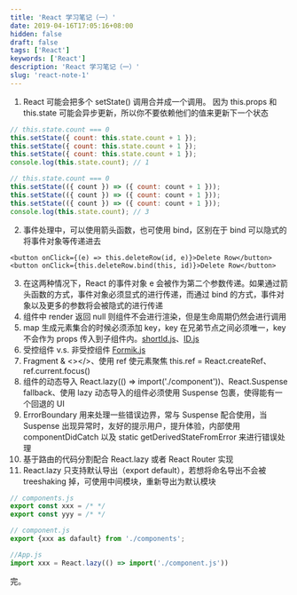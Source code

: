 ```yaml
---
title: 'React 学习笔记（一）'
date: 2019-04-16T17:05:16+08:00
hidden: false
draft: false
tags: ['React']
keywords: ['React']
description: 'React 学习笔记（一）'
slug: 'react-note-1'
---
```


1. React 可能会把多个 setState() 调用合并成一个调用。 因为 this.props 和 this.state 可能会异步更新，所以你不要依赖他们的值来更新下一个状态

```js
// this.state.count === 0
this.setState({ count: this.state.count + 1 });
this.setState({ count: this.state.count + 1 });
this.setState({ count: this.state.count + 1 });
console.log(this.state.count); // 1

// this.state.count === 0
this.setState(({ count }) => ({ count: count + 1 }));
this.setState(({ count }) => ({ count: count + 1 }));
this.setState(({ count }) => ({ count: count + 1 }));
console.log(this.state.count); // 3
```

2. 事件处理中，可以使用箭头函数，也可使用 bind，区别在于 bind 可以隐式的将事件对象等传递进去

```text
<button onClick={(e) => this.deleteRow(id, e)}>Delete Row</button>
<button onClick={this.deleteRow.bind(this, id)}>Delete Row</button>
```

3. 在这两种情况下，React 的事件对象 e 会被作为第二个参数传递。如果通过箭头函数的方式，事件对象必须显式的进行传递，而通过 bind 的方式，事件对象以及更多的参数将会被隐式的进行传递
4. 组件中 render 返回 null 则组件不会进行渲染，但是生命周期仍然会进行调用
5. map 生成元素集合的时候必须添加 key，key 在兄弟节点之间必须唯一，key 不会作为 props 传入到子组件内。[shortId.js](https://github.com/dylang/shortid)、[ID.js](https://gist.github.com/gordonbrander/2230317)
6. 受控组件 v.s. 非受控组件 [Formik.js](https://jaredpalmer.com/formik/)
7. Fragment & <></>、使用 ref 使元素聚焦 this.ref = React.createRef、ref.current.focus()
8. 组件的动态导入 React.lazy(() => import('./component'))、React.Suspense fallback、使用 lazy 动态导入的组件必须使用 Suspense 包裹，使得能有一个回退的 UI
9. ErrorBoundary 用来处理一些错误边界，常与 Suspense 配合使用，当 Suspense 出现异常时，友好的提示用户，提升体验，内部使用 componentDidCatch 以及 static getDerivedStateFromError 来进行错误处理
10. 基于路由的代码分割配合 React.lazy 或者 React Router 实现
11. React.lazy 只支持默认导出（export default），若想将命名导出不会被 treeshaking 掉，可使用中间模块，重新导出为默认模块

```js
// components.js
export const xxx = /* */
export const yyy = /* */

// component.js
export {xxx as dafault} from './components';

//App.js
import xxx = React.lazy(() => import('./component.js'))
```

完。
